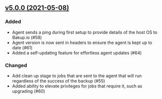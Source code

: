 ## [v5.0.0 (2021-05-08)](https://github.com/Superbition/Bakup-Agent/releases/tag/v5.0.0)

### Added
- Agent sends a ping during first setup to provide details of the host OS to Bakup.io (#58)
- Agent version is now sent in headers to ensure the agent is kept up to date (#61)
- Added a self-updating feature for effortless agent updates (#64)

### Changed
- Add clean up stage to jobs that are sent to the agent that will run regardless of the success of the backup (#55)
- Added ability to elevate privileges for jobs that require it, such as upgrading (#60)